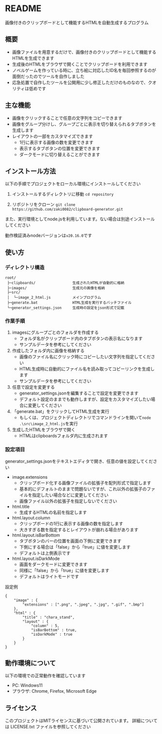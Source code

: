 # README

画像付きのクリップボードとして機能するHTMLを自動生成するプログラム

## 概要

- 画像ファイルを用意するだけで、画像付きのクリップボードとして機能するHTMLを生成できます
- 生成後のHTMLをブラウザで開くことでクリップボードを利用できます
- ノベルゲームを作っている時に、立ち絵に対応したID名を毎回参照するのが面倒だったのでツールを自作しました
- 応急処置で自作したツールを公開用に少し修正しただけのものなので、クオリティは低めです

## 主な機能

- 画像をクリックすることで任意の文字列をコピーできます
- 画像をグループ分けし、グループごとに表示を切り替えられるタブボタンを生成します
- レイアウトの一部をカスタマイズできます
    - 1行に表示する画像の数を変更できます
    - 表示するタブボタンの位置を変更できます
    - ダークモードに切り替えることができます

## インストール方法

以下の手順でプロジェクトをローカル環境にインストールしてください

1. インストールするディレクトリに移動
`cd repository`

2. リポジトリをクローン
`git clone https://github.com/zaki0082/clipboard-generator.git`

また、実行環境としてnode.jsを利用しています。ない場合は別途インストールしてください

動作検証済みnodeバージョンは`v20.16.0`です


## 使い方

### ディレクトリ構造

```
root/
 ├─clipboards/                 生成されたHTMLが自動的に格納
 ├─images/                     生成元の画像を格納
 ├─src/
 │  └─image_2_html.js          メインプログラム
 ├─generate.bat                HTML生成を実行するバッチファイル
 └─generator_settings.json     生成時の設定をjson形式で記載
```

### 作業手順

1. imagesにグループごとのフォルダを作成する
    - フォルダ名がクリップボード内のタブボタンの表示名になります
    - サンプルデータを参考にしてください
2. 作成したフォルダ内に画像を格納する
    - 画像のファイル名にクリック時にコピーしたい文字列を指定してください
    - HTML生成時に自動的にファイル名を読み取ってコピーリンクを生成します
    - サンプルデータを参考にしてください
3. 任意で設定を変更する
    - generator_settings.jsonを編集することで設定を変更できます
    - デフォルト設定のままでも動作しますが、設定をカスタマイズしたい場合に変更してください
4. 「generate.bat」をクリックしてHTML生成を実行
    - もしくは、プロジェクトディレクトリでコマンドラインを開いて`node .\src\image_2_html.js`を実行
5. 生成したHTMLをブラウザで開く
    - HTMLはclipboardsフォルダ内に生成されます

### 設定項目

generator_settings.jsonをテキストエディタで開き、任意の値を設定してください

- image.extensions
    - クリップボード化する画像ファイルの拡張子を配列形式で指定します
    - 基本的にデフォルトのままで問題ないですが、これ以外の拡張子のファイルを指定したい場合などに変更してください
    - 画像ファイル以外の拡張子を指定しないでください
- html.title
    - 生成するHTMLの名前を指定します
- html.layout.column
    - クリップボードの1行に表示する画像の数を指定します
    - 大きすぎる数を指定するとレイアウトが崩れる場合があります
- html.layout.isBarBottom
    - タブボタンのバーの位置を画面の下側に変更できます
    - 下側にする場合は「false」から「true」に値を変更します
    - デフォルトは上側表示です
- html.layout.isDarkMode
    - 画面をダークモードに変更できます
    - 同様に「false」から「true」に値を変更します
    - デフォルトはライトモードです

設定例
```
{
    "image" : {
        "extensions" : [".png", ".jpeg", ".jpg", ".gif", ".bmp"]
    },
    "html" : {
        "title" : "chara_stand",
        "layout" : {
            "column" : 5,
            "isBarBottom" : true,
            "isDarkMode" : true
        }
    }
} 
```

## 動作環境について

以下の環境での正常動作を確認しています
- PC: Windows11
- プラウザ: Chrome, Firefox, Microsoft Edge

## ライセンス

このプロジェクトはMITライセンスに基づいて公開されています。
詳細については LICENSE.txt ファイルを参照してください

